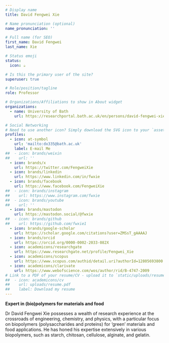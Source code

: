 ```yaml
---
# Display name
title: David Fengwei Xie

# Name pronunciation (optional)
name_pronunciation: ''

# Full name (for SEO)
first_name: David Fengwei
last_name: Xie

# Status emoji
status:
  icon: ☕️

# Is this the primary user of the site?
superuser: true

# Role/position/tagline
role: Professor

# Organizations/Affiliations to show in About widget
organizations:
  - name: University of Bath
    url: https://researchportal.bath.ac.uk/en/persons/david-fengwei-xie

# Social Networking
# Need to use another icon? Simply download the SVG icon to your `assets/media/icons/` folder.
profiles:
  - icon: at-symbol
    url: 'mailto:dx335@bath.ac.uk'
    label: E-mail Me
##  - icon: brands/weixin
##    url: ''
  - icon: brands/x
    url: https://twitter.com/FengweiXie
  - icon: brands/linkedin
    url: https://www.linkedin.com/in/fwxie
  - icon: brands/facebook
    url: https://www.facebook.com/FengweiXie
##  - icon: brands/instagram
##    url: https://www.instagram.com/fwxie
##  - icon: brands/youtube
##    url: ''
  - icon: brands/mastodon
    url: https://mastodon.social/@fwxie
##  - icon: brands/github
##    url: https://github.com/fwxie1
  - icon: brands/google-scholar
    url: https://scholar.google.com/citations?user=ZMSsT_gAAAAJ
  - icon: brands/orcid
    url: https://orcid.org/0000-0002-2033-082X
  - icon: academicons/researchgate
    url: https://www.researchgate.net/profile/Fengwei_Xie
  - icon: academicons/scopus
    url: https://www.scopus.com/authid/detail.uri?authorId=12805693800
  - icon: academicons/clarivate
    url: https://www.webofscience.com/wos/author/rid/B-4747-2009
# Link to a PDF of your resume/CV - upload it to `static/uploads/resume.pdf`
##  - icon: academicons/cv
##    url: uploads/resume.pdf
##    label: Download my resume
---
```


**Expert in (bio)polymers for materials and food**

Dr David Fengwei Xie possesses a wealth of research experience at the crossroads of engineering, chemistry, and physics, with a particular focus on biopolymers (polysaccharides and proteins) for ‘green’ materials and food applications. He has honed his expertise extensively in various biopolymers, such as starch, chitosan, cellulose, alginate, and gelatin.